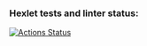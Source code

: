 ### Hexlet tests and linter status:
[![Actions Status](https://github.com/eugena12345/frontend-project-46/actions/workflows/hexlet-check.yml/badge.svg)](https://github.com/eugena12345/frontend-project-46/actions)